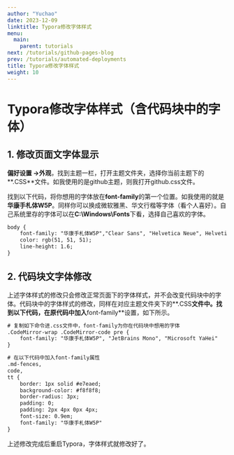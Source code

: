 ```yaml
---
author: "Yuchao"
date: 2023-12-09
linktitle: Typora修改字体样式
menu:
  main:
    parent: tutorials
next: /tutorials/github-pages-blog
prev: /tutorials/automated-deployments
title: Typora修改字体样式
weight: 10
---
```


# Typora修改字体样式（含代码块中的字体）

## 1. 修改页面文字体显示

**偏好设置 →外观**，找到主题一栏，打开主题文件夹，选择你当前主题下的**.CSS**文件。如我使用的是github主题，则我打开github.css文件。

找到以下代码，将你想用的字体放在**font-family**的第一个位置。如我使用的就是**华康手札体W5P**。同样你可以换成微软雅黑、华文行楷等字体（看个人喜好）。自己系统里存的字体可以在**C:\Windows\Fonts**下看，选择自己喜欢的字体。

```html
body {
    font-family: "华康手札体W5P","Clear Sans", "Helvetica Neue", Helvetica, Arial, 'Segoe UI Emoji', sans-serif;
    color: rgb(51, 51, 51);
    line-height: 1.6;
}
```

## 2. 代码块文字体修改

上述字体样式的修改只会修改正常页面下的字体样式，并不会改变代码块中的字体。代码块中的字体样式的修改，同样在对应主题文件夹下的**.CSS**文件中。找到以下代码，在原代码中加入**font-family**设置，如下所示。

```html
# 复制如下命令进.css文件中，font-family为你在代码块中想用的字体
.CodeMirror-wrap .CodeMirror-code pre {	
	font-family: "华康手札体W5P", "JetBrains Mono", "Microsoft YaHei"
}
```



```html
# 在以下代码中加入font-family属性
.md-fences,
code,
tt {
    border: 1px solid #e7eaed;
    background-color: #f8f8f8;
    border-radius: 3px;
    padding: 0;
    padding: 2px 4px 0px 4px;
    font-size: 0.9em;
    font-family: "华康手札体W5P"
}
```

上述修改完成后重启Typora，字体样式就修改好了。
